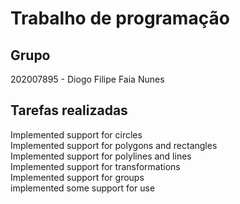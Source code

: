 
# Trabalho de programação

## Grupo

202007895 - Diogo Filipe Faia Nunes


## Tarefas realizadas

Implemented support for circles \
Implemented support for polygons and rectangles \
Implemented support for polylines and lines \
Implemented support for transformations \
Implemented support for groups \
implemented some support for use
